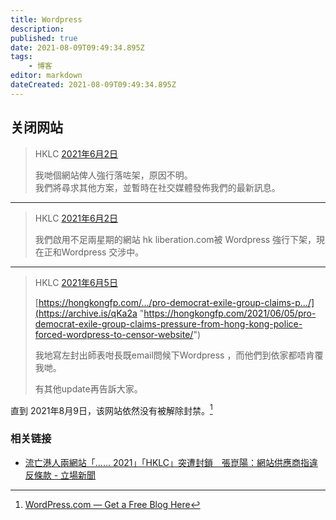 ```yaml
---
title: Wordpress
description: 
published: true
date: 2021-08-09T09:49:34.895Z
tags:
    - 博客
editor: markdown
dateCreated: 2021-08-09T09:49:34.895Z
---
```


## 关闭网站

> HKLC [2021年6月2日](https://www.facebook.com/HKLiberationCoalition/photos/a.120537356852613/123329963240019/)
>
> 我哋個網站俾人強行落咗架，原因不明。<br>
> 我們將尋求其他方案，並暫時在社交媒體發佈我們的最新訊息。

---

> HKLC [2021年6月2日](https://www.facebook.com/HKLiberationCoalition/photos/a.120697460169936/123512289888453/)
>
> 我們啟用不足兩星期的網站 hk liberation.com被 Wordpress 強行下架，現在正和Wordpress 交涉中。

---

> HKLC [2021年6月5日](https://www.facebook.com/HKLiberationCoalition/posts/124289936477355)
>
> [https://hongkongfp.com/…/pro-democrat-exile-group-claims-p…/](https://archive.is/qKa2a "https://hongkongfp.com/2021/06/05/pro-democrat-exile-group-claims-pressure-from-hong-kong-police-forced-wordpress-to-censor-website/")
>
> 我地寫左封出師表咁長既email問候下Wordpress ，而他們到依家都唔肯覆我哋。
>
> 有其他update再告訴大家。

直到 2021年8月9日，该网站依然没有被解除封禁。[^wpbna]

[^wpbna]: [WordPress.com — Get a Free Blog Here](https://web.archive.org/web/20210603060010/https://hkliberationcoalition.wordpress.com/)

### 相关链接

+ [流亡港人兩網站「...... 2021」「HKLC」突遭封鎖　張崑陽：網站供應商指違反條款 - 立場新聞](https://web.archive.org/web/20210702122709/https://www.thestandnews.com/politics/流亡港人兩網站-香港%E7%B4%84章-2021-hklc-疑遭下架)
